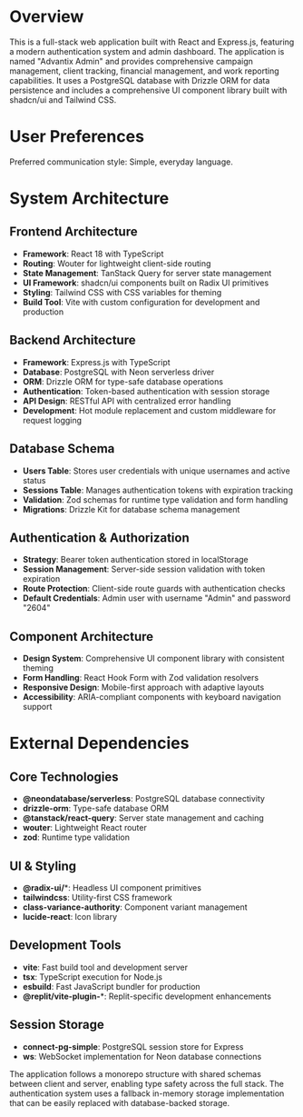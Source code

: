 # Overview

This is a full-stack web application built with React and Express.js, featuring a modern authentication system and admin dashboard. The application is named "Advantix Admin" and provides comprehensive campaign management, client tracking, financial management, and work reporting capabilities. It uses a PostgreSQL database with Drizzle ORM for data persistence and includes a comprehensive UI component library built with shadcn/ui and Tailwind CSS.

# User Preferences

Preferred communication style: Simple, everyday language.

# System Architecture

## Frontend Architecture
- **Framework**: React 18 with TypeScript
- **Routing**: Wouter for lightweight client-side routing
- **State Management**: TanStack Query for server state management
- **UI Framework**: shadcn/ui components built on Radix UI primitives
- **Styling**: Tailwind CSS with CSS variables for theming
- **Build Tool**: Vite with custom configuration for development and production

## Backend Architecture
- **Framework**: Express.js with TypeScript
- **Database**: PostgreSQL with Neon serverless driver
- **ORM**: Drizzle ORM for type-safe database operations
- **Authentication**: Token-based authentication with session storage
- **API Design**: RESTful API with centralized error handling
- **Development**: Hot module replacement and custom middleware for request logging

## Database Schema
- **Users Table**: Stores user credentials with unique usernames and active status
- **Sessions Table**: Manages authentication tokens with expiration tracking
- **Validation**: Zod schemas for runtime type validation and form handling
- **Migrations**: Drizzle Kit for database schema management

## Authentication & Authorization
- **Strategy**: Bearer token authentication stored in localStorage
- **Session Management**: Server-side session validation with token expiration
- **Route Protection**: Client-side route guards with authentication checks
- **Default Credentials**: Admin user with username "Admin" and password "2604"

## Component Architecture
- **Design System**: Comprehensive UI component library with consistent theming
- **Form Handling**: React Hook Form with Zod validation resolvers
- **Responsive Design**: Mobile-first approach with adaptive layouts
- **Accessibility**: ARIA-compliant components with keyboard navigation support

# External Dependencies

## Core Technologies
- **@neondatabase/serverless**: PostgreSQL database connectivity
- **drizzle-orm**: Type-safe database ORM
- **@tanstack/react-query**: Server state management and caching
- **wouter**: Lightweight React router
- **zod**: Runtime type validation

## UI & Styling
- **@radix-ui/***: Headless UI component primitives
- **tailwindcss**: Utility-first CSS framework
- **class-variance-authority**: Component variant management
- **lucide-react**: Icon library

## Development Tools
- **vite**: Fast build tool and development server
- **tsx**: TypeScript execution for Node.js
- **esbuild**: Fast JavaScript bundler for production
- **@replit/vite-plugin-***: Replit-specific development enhancements

## Session Storage
- **connect-pg-simple**: PostgreSQL session store for Express
- **ws**: WebSocket implementation for Neon database connections

The application follows a monorepo structure with shared schemas between client and server, enabling type safety across the full stack. The authentication system uses a fallback in-memory storage implementation that can be easily replaced with database-backed storage.